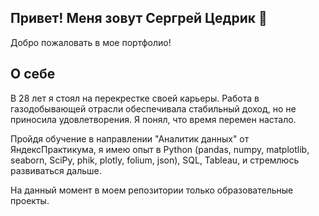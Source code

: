 ## Привет! Меня зовут Сергрей Цедрик 👋

Добро пожаловать в мое портфолио! 

## О себе
В 28 лет я стоял на перекрестке своей карьеры. Работа в газодобывающей отрасли обеспечивала стабильный доход, но не приносила удовлетворения. Я понял, что время перемен настало.

Пройдя обучение в направлении "Аналитик данных" от ЯндексПрактикума, я имею опыт в Python (pandas, numpy, matplotlib, seaborn, SciPy, phik, plotly, folium, json), SQL, Tableau, и стремлюсь развиваться дальше. 

На данный момент в моем репозитории только образовательные проекты.